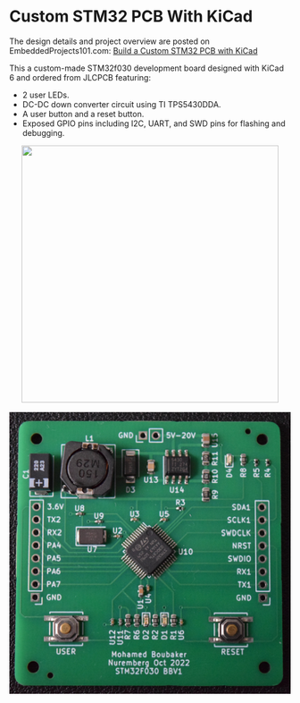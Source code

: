 # Custom STM32 PCB With KiCad
The design details and project overview are posted on EmbeddedProjects101.com: <a href="https://embeddedprojects101.com/custom-stm32-development-board/">Build a Custom STM32 PCB with KiCad</a> 

This a custom-made STM32f030 development board designed with KiCad 6 and ordered from JLCPCB featuring:

* 2 user LEDs.
* DC-DC down converter circuit using TI TPS5430DDA.
* A user button and a reset button.
* Exposed GPIO pins including I2C, UART, and SWD pins for flashing and debugging.



<p align="center">
  <img width="460" height="460" src="https://github.com/mohamedboubaker/Custom-STM32-PCB-With-KiCad/blob/main/Custom%20STM32%20Board.gif">
</p>


<p align="center">
  <img  src="https://github.com/mohamedboubaker/Custom-STM32-PCB-With-KiCad/blob/main/Custom%20STM32%20Board%20PCB.JPG">
</p>

